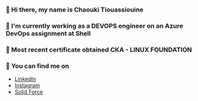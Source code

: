 ### 👋 Hi there, my name is Chaouki Tiouassiouine 

### 👷 I'm currently working as a DEVOPS engineer on an Azure DevOps assignment at Shell 

### 🌱 Most recent certificate obtained CKA - LINUX FOUNDATION

### 🔭 You can find me on

- [LinkedIn](https://www.linkedin.com/in/chaouki-tiouassiouine/)
- [Instagram](https://www.instagram.com/chaouki.t/)
- [Solid Force](https://www.solidforce.nl)
